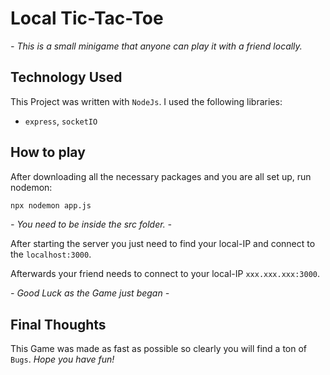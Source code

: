 # Local Tic-Tac-Toe

*- This is a small minigame that anyone can play it with a friend locally.*

## Technology Used

This Project was written with `NodeJs`. I used the following libraries:

* `express`, `socketIO`

## How to play

After downloading all the necessary packages and you are all set up, run nodemon:
```bash 
npx nodemon app.js
```
*- You need to be inside the src folder. -*

After starting the server you just need to find your local-IP and connect to the `localhost:3000`. 

Afterwards your friend needs to connect to your local-IP `xxx.xxx.xxx:3000`.

*- Good Luck as the Game just began -*

## Final Thoughts

This Game was made as fast as possible so clearly you will find a ton of `Bugs`. *Hope you have fun!*